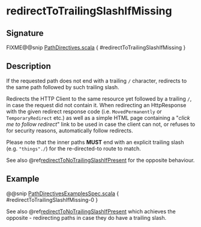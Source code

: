 <a id="redirecttotrailingslashifmissing"></a>
# redirectToTrailingSlashIfMissing

## Signature

FIXME@@snip [PathDirectives.scala](../../../../../../../../../akka-http/src/main/scala/akka/http/scaladsl/server/directives/PathDirectives.scala) { #redirectToTrailingSlashIfMissing }

## Description

If the requested path does not end with a trailing `/` character,
redirects to the same path followed by such trailing slash.

Redirects the HTTP Client to the same resource yet followed by a trailing `/`, in case the request did not contain it.
When redirecting an HttpResponse with the given redirect response code (i.e. `MovedPermanently` or `TemporaryRedirect`
etc.) as well as a simple HTML page containing a "*click me to follow redirect*" link to be used in case the client can not,
or refuses to for security reasons, automatically follow redirects.

Please note that the inner paths **MUST** end with an explicit trailing slash (e.g. `"things"./`) for the
re-directed-to route to match.

See also @ref[redirectToNoTrailingSlashIfPresent](redirectToNoTrailingSlashIfPresent.md#redirecttonotrailingslashifpresent) for the opposite behaviour.

## Example

@@snip [PathDirectivesExamplesSpec.scala](../../../../../../../test/scala/docs/http/scaladsl/server/directives/PathDirectivesExamplesSpec.scala) { #redirectToTrailingSlashIfMissing-0 }

See also @ref[redirectToNoTrailingSlashIfPresent](redirectToNoTrailingSlashIfPresent.md#redirecttonotrailingslashifpresent) which achieves the opposite - redirecting paths in case they do have a trailing slash.